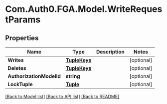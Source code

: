 # Com.Auth0.FGA.Model.WriteRequestParams

## Properties

Name | Type | Description | Notes
------------ | ------------- | ------------- | -------------
**Writes** | [**TupleKeys**](TupleKeys.md) |  | [optional] 
**Deletes** | [**TupleKeys**](TupleKeys.md) |  | [optional] 
**AuthorizationModelId** | **string** |  | [optional] 
**LockTuple** | [**Tuple**](Tuple.md) |  | [optional] 

[[Back to Model list]](../README.md#models) [[Back to API list]](../README.md#api-endpoints) [[Back to README]](../README.md)

